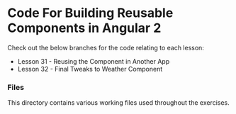 # Code For Building Reusable Components in Angular 2

Check out the below branches for the code relating to each lesson:

* Lesson 31 - Reusing the Component in Another App
* Lesson 32 - Final Tweaks to Weather Component

### Files

This directory contains various working files used throughout the exercises.
